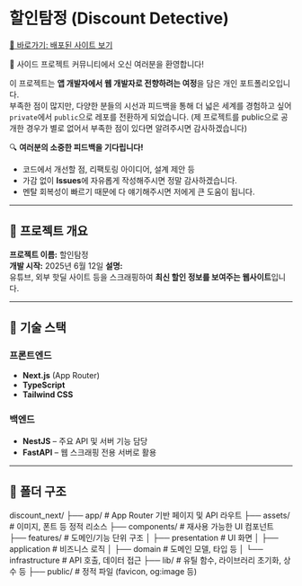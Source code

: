 # 할인탐정 (Discount Detective)
[🚀 바로가기: 배포된 사이트 보기](https://discount.kingnaristudio.store/)

🎉 사이드 프로젝트 커뮤니티에서 오신 여러분을 환영합니다!

이 프로젝트는 **앱 개발자에서 웹 개발자로 전향하려는 여정**을 담은 개인 포트폴리오입니다.  
부족한 점이 많지만, 다양한 분들의 시선과 피드백을 통해 더 넓은 세계를 경험하고 싶어  
`private`에서 `public`으로 레포를 전환하게 되었습니다.
(제 프로젝트를 public으로 공개한 경우가 별로 없어서 부족한 점이 있다면 알려주시면 감사하겠습니다) 

🔍 **여러분의 소중한 피드백을 기다립니다!**  
- 코드에서 개선할 점, 리팩토링 아이디어, 설계 제안 등  
- 가감 없이 **Issues**에 자유롭게 작성해주시면 정말 감사하겠습니다.
- 멘탈 회복성이 빠르기 때문에 다 얘기해주시면 저에게 큰 도움이 됩니다.

---

## 📌 프로젝트 개요

**프로젝트 이름:** 할인탐정  
**개발 시작:** 2025년 6월 12일
**설명:**  
유튜브, 외부 핫딜 사이트 등을 스크래핑하여 **최신 할인 정보를 보여주는 웹사이트**입니다.

---

## 🧱 기술 스택

### 프론트엔드
- **Next.js** (App Router)
- **TypeScript**
- **Tailwind CSS**

### 백엔드
- **NestJS** – 주요 API 및 서버 기능 담당
- **FastAPI** – 웹 스크래핑 전용 서버로 활용

---

## 📁 폴더 구조

discount_next/
├── app/               # App Router 기반 페이지 및 API 라우트
├── assets/            # 이미지, 폰트 등 정적 리소스
├── components/        # 재사용 가능한 UI 컴포넌트
├── features/          # 도메인/기능 단위 구조
│   ├── presentation      # UI 화면
│   ├── application       # 비즈니스 로직
│   ├── domain            # 도메인 모델, 타입 등
│   └── infrastructure    # API 호출, 데이터 접근
├── lib/               # 유틸 함수, 라이브러리 초기화, 상수 등
├── public/            # 정적 파일 (favicon, og:image 등)






